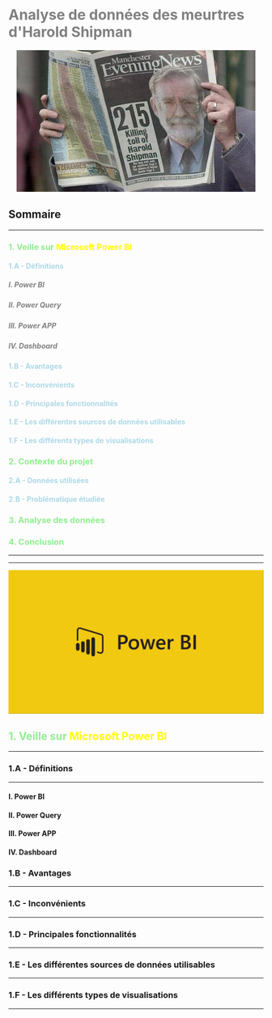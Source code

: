 # **<span style="color:grey;">Analyse de données des meurtres d'Harold Shipman</span>**

<p align="center">
  <img src="Pictures\news-paper.jpg"/>
</p>

## **Sommaire**
---
### **<span style="color:lightgreen;">1. Veille sur</span><span style="color:yellow;"> Microsoft Power BI</span>**

#### **<span style="color:lightblue;">1.A - Définitions</span>**

##### **<span style="color:grey;">I.  Power BI</span>**
##### **<span style="color:grey;">II. Power Query</span>**
##### **<span style="color:grey;">III. Power APP</span>**
##### **<span style="color:grey;">IV. Dashboard</span>**

#### **<span style="color:lightblue;">1.B - Avantages</span>**

#### **<span style="color:lightblue;">1.C - Inconvénients</span>**

#### **<span style="color:lightblue;">1.D - Principales fonctionnalités</span>**

#### **<span style="color:lightblue;">1.E - Les différentes sources de données utilisables</span>**

#### **<span style="color:lightblue;">1.F - Les différents types de visualisations</span>**

###  **<span style="color:lightgreen;">2. Contexte du projet</span>**

#### **<span style="color:lightblue;">2.A - Données utilisées</span>**

#### **<span style="color:lightblue;">2.B - Problématique étudiée</span>** 

### **<span style="color:lightgreen;">3. Analyse des données</span>** 

### **<span style="color:lightgreen;">4.  Conclusion</span>** 

---
---
![Power-BI-Cover](Pictures\power-bi-cover.jpg)


## **<span style="color:lightgreen;">1. Veille sur</span><span style="color:yellow;"> Microsoft Power BI</span>**
---
### **1.A - Définitions**
---
#### **I.  Power BI**
#### **II. Power Query**
#### **III. Power APP**
#### **IV. Dashboard**

### **1.B - Avantages**
---
### **1.C - Inconvénients**
---
### **1.D - Principales fonctionnalités**
---
### **1.E - Les différentes sources de données utilisables**
---
### **1.F - Les différents types de visualisations**
---